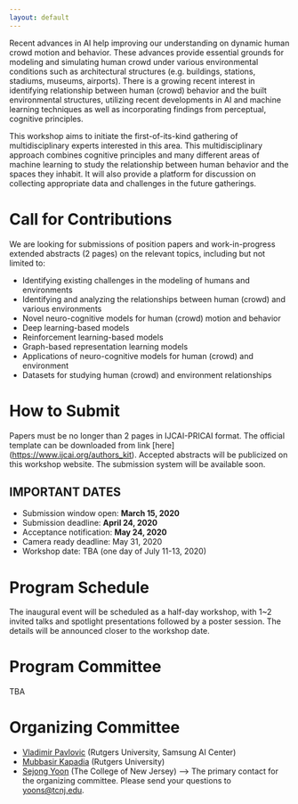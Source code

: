```yaml
---
layout: default
---
```


Recent advances in AI help improving our understanding on dynamic human crowd motion and behavior. These advances provide essential grounds for modeling and simulating human crowd under various environmental conditions such as architectural structures (e.g. buildings, stations, stadiums, museums, airports). There is a growing recent interest in identifying relationship between human (crowd) behavior and the built environmental structures, utilizing recent developments in AI and machine learning techniques as well as incorporating findings from perceptual, cognitive principles.

This workshop aims to initiate the first-of-its-kind gathering of multidisciplinary experts interested in this area. This multidisciplinary approach combines cognitive principles and many different areas of machine learning to study the relationship between human behavior and the spaces they inhabit. It will also provide a platform for discussion on collecting appropriate data and challenges in the future gatherings.

# Call for Contributions

We are looking for submissions of position papers and work-in-progress extended abstracts (2 pages) on the relevant topics, including but not limited to:
- Identifying existing challenges in the modeling of humans and environments
- Identifying and analyzing the relationships between human (crowd) and various environments
- Novel neuro-cognitive models for human (crowd) motion and behavior
- Deep learning-based models
- Reinforcement learning-based models
- Graph-based representation learning models
- Applications of neuro-cognitive models for human (crowd) and environment
- Datasets for studying human (crowd) and environment relationships

# How to Submit

Papers must be no longer than 2 pages in IJCAI-PRICAI format. The official template can be downloaded from link [here] (https://www.ijcai.org/authors_kit).
Accepted abstracts will be publicized on this workshop website. The submission system will be available soon.

## IMPORTANT DATES

- Submission window open: **March 15, 2020**
- Submission deadline: **April 24, 2020**
- Acceptance notification: **May 24, 2020**
- Camera ready deadline: May 31, 2020
- Workshop date: TBA (one day of July 11-13, 2020)

# Program Schedule

The inaugural event will be scheduled as a half-day workshop, with 1~2 invited talks and spotlight presentations followed by a poster session. The details will be announced closer to the workshop date.

# Program Committee

TBA

# Organizing Committee

- [Vladimir Pavlovic](seqamlab.com) (Rutgers University, Samsung AI Center)
- [Mubbasir Kapadia](ivl.cs.rutgers.edu) (Rutgers University)
- [Sejong Yoon](sejongyoon.net) (The College of New Jersey) --> The primary contact for the organizing committee. Please send your questions to [yoons@tcnj.edu](yoons@tcnj.edu). 
